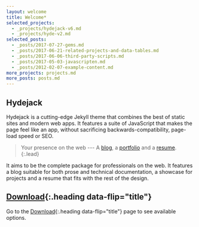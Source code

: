 ```yaml
---
layout: welcome
title: Welcome*
selected_projects:
  - _projects/hydejack-v6.md
  - _projects/hyde-v2.md
selected_posts:
  - _posts/2017-07-27-gems.md
  - _posts/2017-06-21-related-projects-and-data-tables.md
  - _posts/2017-06-06-third-party-scripts.md
  - _posts/2017-05-03-javascripten.md
  - _posts/2012-02-07-example-content.md
more_projects: projects.md
more_posts: posts.md
---
```


## Hydejack
Hydejack is a cutting-edge Jekyll theme that combines the best of static sites and modern web apps.
It features a suite of JavaScript that makes the page feel like an app,
without sacrificing backwards-compatibility, page-load speed or SEO.

> Your presence on the web --- A [blog], a [portfolio] and a [resume].
{:.lead}

It aims to be the complete package for professionals on the web.
It features a blog suitable for both prose and technical documentation,
a showcase for projects and a resume that fits with the rest of the design.

## [Download]{:.heading data-flip="title"}
Go to the [Download]{:.heading data-flip="title"} page to see available options.

[blog]: blog.md
[portfolio]: projects.md
[resume]: resume.md
[download]: download.md
